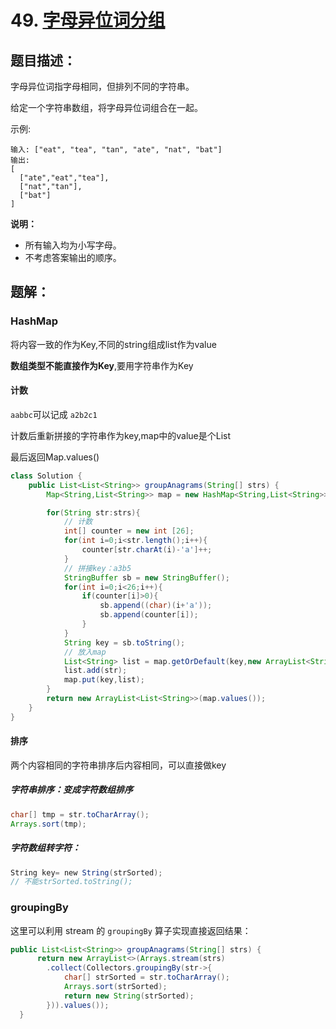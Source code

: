# 49. [字母异位词分组](https://leetcode-cn.com/problems/group-anagrams)

## 题目描述：

字母异位词指字母相同，但排列不同的字符串。 

给定一个字符串数组，将字母异位词组合在一起。 

示例:

```
输入: ["eat", "tea", "tan", "ate", "nat", "bat"]
输出:
[
  ["ate","eat","tea"],
  ["nat","tan"],
  ["bat"]
]
```

**说明：**

- 所有输入均为小写字母。
- 不考虑答案输出的顺序。

## 题解：

### HashMap

将内容一致的作为Key,不同的string组成list作为value

**数组类型不能直接作为Key**,要用字符串作为Key

#### 计数

`aabbc`可以记成 `a2b2c1`

计数后重新拼接的字符串作为key,map中的value是个List<String>

最后返回Map.values()

```java
class Solution {
    public List<List<String>> groupAnagrams(String[] strs) {
        Map<String,List<String>> map = new HashMap<String,List<String>>() ;

        for(String str:strs){
            // 计数
            int[] counter = new int [26];
            for(int i=0;i<str.length();i++){
                counter[str.charAt(i)-'a']++;
            }
            // 拼接key：a3b5
            StringBuffer sb = new StringBuffer();
            for(int i=0;i<26;i++){
                if(counter[i]>0){
                    sb.append((char)(i+'a'));
                    sb.append(counter[i]);
                }     
            }
            String key = sb.toString();
            // 放入map
            List<String> list = map.getOrDefault(key,new ArrayList<String>());
            list.add(str);
            map.put(key,list);
        }
        return new ArrayList<List<String>>(map.values());
    }
}
```

#### 排序

两个内容相同的字符串排序后内容相同，可以直接做key

##### **字符串排序：变成字符数组排序**

```java
char[] tmp = str.toCharArray();
Arrays.sort(tmp);
```

##### **字符数组转字符：**

```java
String key= new String(strSorted); 
// 不能strSorted.toString();
```

### **groupingBy**

这里可以利用 stream 的 `groupingBy` 算子实现直接返回结果： 

```java
public List<List<String>> groupAnagrams(String[] strs) {
      return new ArrayList<>(Arrays.stream(strs)
        .collect(Collectors.groupingBy(str->{
            char[] strSorted = str.toCharArray();
            Arrays.sort(strSorted);
            return new String(strSorted);
        })).values());
  }
```



 